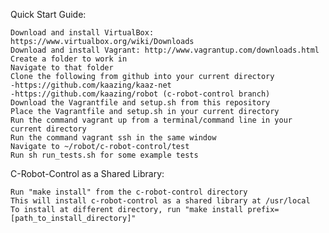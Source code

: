 Quick Start Guide:

    Download and install VirtualBox: https://www.virtualbox.org/wiki/Downloads
    Download and install Vagrant: http://www.vagrantup.com/downloads.html
    Create a folder to work in
    Navigate to that folder
    Clone the following from github into your current directory
    -https://github.com/kaazing/kaaz-net
    -https://github.com/kaazing/robot (c-robot-control branch)
    Download the Vagrantfile and setup.sh from this repository
    Place the Vagrantfile and setup.sh in your current directory
    Run the command vagrant up from a terminal/command line in your current directory
    Run the command vagrant ssh in the same window
    Navigate to ~/robot/c-robot-control/test
    Run sh run_tests.sh for some example tests
    
C-Robot-Control as a Shared Library:

    Run "make install" from the c-robot-control directory
    This will install c-robot-control as a shared library at /usr/local
    To install at different directory, run "make install prefix=[path_to_install_directory]"

